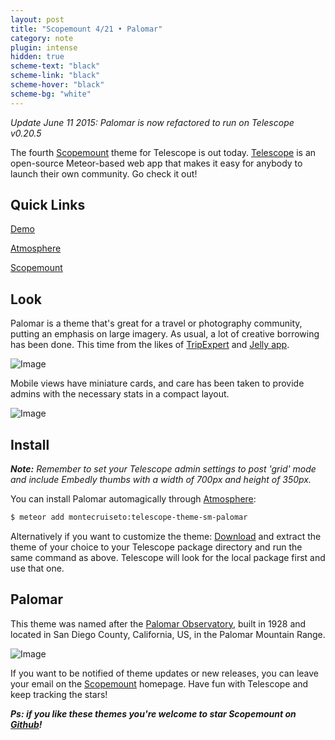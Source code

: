 ```yaml
---
layout: post
title: "Scopemount 4/21 • Palomar"
category: note
plugin: intense
hidden: true
scheme-text: "black"
scheme-link: "black"
scheme-hover: "black"
scheme-bg: "white"
---
```


*Update June 11 2015: Palomar is now refactored to run on Telescope v0.20.5*

The fourth [Scopemount](http://scopemount.startrack.io/) theme for Telescope is out today. [Telescope](http://www.telescopeapp.org/) is an open-source Meteor-based web app that makes it easy for anybody to launch their own community. Go check it out!

## Quick Links

[Demo](http://sm-palomar.meteor.com/)

[Atmosphere](https://atmospherejs.com/montecruiseto/telescope-theme-sm-palomar)

[Scopemount](http://scopemount.startrack.io/)

## Look

Palomar is a theme that's great for a travel or photography community, putting an emphasis on large imagery. As usual, a lot of creative borrowing has been done. This time from the likes of [TripExpert](http://www.tripexpert.com) and [Jelly app](https://itunes.apple.com/us/app/jelly/id685652528?mt=8).

<p>
  <img src="/assets/img/Palomar.png" class="nointense" alt="Image">
</p>

Mobile views have miniature cards, and care has been taken to provide admins with the necessary stats in a compact layout.

<p>
  <img src="/assets/img/Palomar2.png" class="nointense" alt="Image">
</p>

## Install

***Note:*** *Remember to set your Telescope admin settings to post 'grid' mode and include Embedly thumbs with a width of 700px and height of 350px.*

You can install Palomar automagically through [Atmosphere](https://atmospherejs.com/montecruiseto/telescope-theme-sm-palomar):

```bash
$ meteor add montecruiseto:telescope-theme-sm-palomar
```

Alternatively if you want to customize the theme: [Download](https://github.com/montecruiseto/scopemount) and extract the theme of your choice to your Telescope package directory and run the same command as above. Telescope will look for the local package first and use that one.

## Palomar

This theme was named after the [Palomar Observatory](http://en.wikipedia.org/wiki/Palomar_Observatory), built in 1928 and located in San Diego County, California, US, in the Palomar Mountain Range.

<p>
  <img src="/assets/img/PalomarT.jpg" class="nointense" alt="Image">
</p>

If you want to be notified of theme updates or new releases, you can leave your email on the [Scopemount](http://scopemount.startrack.io/) homepage. Have fun with Telescope and keep tracking the stars!

***Ps: if you like these themes you're welcome to star Scopemount on [Github](https://github.com/montecruiseto/scopemount)!***
